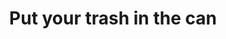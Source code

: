 ---
pid: FS173
title: Put your trash in the can
location_transcription: In front of my house
zipcode: '19123'
outside_phl: 
neighborhood: Northern Liberties,Loft District
age: '60'
age_range: 60-69
instagram: 
image_file_name: FS_173.jpg
proposal_transcription: 
topic: Sanitation
topic_summary: '0'
type: Other No Form
keywords_other: 
credit: GG
image_labels: 
twitter: 
facebook: 
permalink: "/monuments/fs173/"
layout: item-page
---